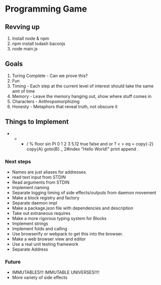 # Programming Game

## Revving up
1. Install node & npm
2. npm install lodash baconjs
3. node main.js


## Goals
1. Turing Complete - Can we prove this?
2. Fun
3. Timing - Each step at the current level of interest should take the same amt of time
4. Memory - Leave the memory hanging out, show where stuff comes in
5. Characters - Anthropomorphizing 
6. Honesty - Metaphors that reveal truth, not obscure it

## Things to Implement
+ - * / % floor sin PI
0 1 2 3 5.12 true false
and or ? < > eq =
copy{-2} copy{A} goto{B}
_ 2#index
"Hello World!" print append .

### Next steps
* Names are just aliases for addresses. 
* read text input from STDIN
* Read arguments from STDIN
* Implement naming
* Separate logging timing of side effects/outputs from daemon movement
* Make a block registry and factory
* Separate daemon impl
* Make a package.json file with dependencies and description
* Take out extraneous requires
* Make a more rigorous typing system for Blocks
* Implement strings
* Implement folds and calling
* Use browserify or webpack to get this into the browser.
* Make a web browser view and editor
* Use a real unit testing framework
* Separate Address

### Future
* IMMUTABLES!!! IMMUTABLE UNIVERSES!!!!
* More variety of side effects